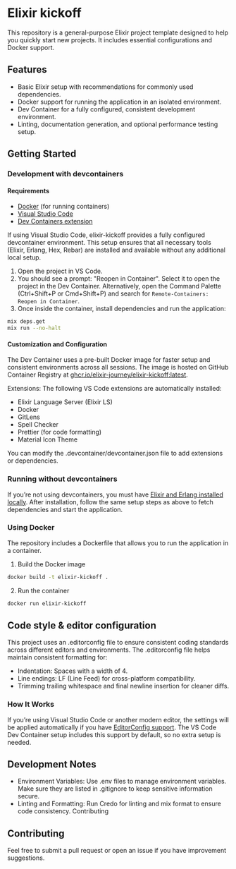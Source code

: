 # Elixir kickoff
This repository is a general-purpose Elixir project template designed to help you quickly start new projects. It includes essential configurations and Docker support.

## Features

- Basic Elixir setup with recommendations for commonly used dependencies.
- Docker support for running the application in an isolated environment.
- Dev Container for a fully configured, consistent development environment.
- Linting, documentation generation, and optional performance testing setup.

## Getting Started

### Development with devcontainers

#### Requirements

- [Docker](https://www.docker.com) (for running containers)
- [Visual Studio Code](https://code.visualstudio.com)
- [Dev Containers extension](https://marketplace.visualstudio.com/items?itemName=ms-vscode-remote.remote-containers)

If using Visual Studio Code, elixir-kickoff provides a fully configured devcontainer environment. This setup ensures that all necessary tools (Elixir, Erlang, Hex, Rebar) are installed and available without any additional local setup.

1. Open the project in VS Code.
2. You should see a prompt: "Reopen in Container". Select it to open the project in the Dev Container. Alternatively, open the Command Palette (Ctrl+Shift+P or Cmd+Shift+P) and search for ```Remote-Containers: Reopen in Container```.
3. Once inside the container, install dependencies and run the application:

```bash
mix deps.get
mix run --no-halt
```

#### Customization and Configuration

The Dev Container uses a pre-built Docker image for faster setup and consistent environments across all sessions. The image is hosted on GitHub Container Registry at [ghcr.io/elixir-journey/elixir-kickoff:latest](https://github.com/orgs/Elixir-journey/packages/container/package/elixir-kickoff).

Extensions: The following VS Code extensions are automatically installed:
- Elixir Language Server (Elixir LS)
- Docker
- GitLens
- Spell Checker
- Prettier (for code formatting)
- Material Icon Theme

You can modify the .devcontainer/devcontainer.json file to add extensions or dependencies.

### Running without devcontainers
If you’re not using devcontainers, you must have [Elixir and Erlang installed locally](https://elixir-lang.org/install.html). After installation, follow the same setup steps as above to fetch dependencies and start the application.

### Using Docker

The repository includes a Dockerfile that allows you to run the application in a container.

1. Build the Docker image

```bash
docker build -t elixir-kickoff .
```

2. Run the container

```bash
docker run elixir-kickoff
```

## Code style & editor configuration
This project uses an .editorconfig file to ensure consistent coding standards across different editors and environments. The .editorconfig file helps maintain consistent formatting for:

- Indentation: Spaces with a width of 4.
- Line endings: LF (Line Feed) for cross-platform compatibility.
- Trimming trailing whitespace and final newline insertion for cleaner diffs.

### How It Works

If you’re using Visual Studio Code or another modern editor, the settings will be applied automatically if you have [EditorConfig support](https://editorconfig.org). The VS Code Dev Container setup includes this support by default, so no extra setup is needed.

## Development Notes

- Environment Variables: Use .env files to manage environment variables. Make sure they are listed in .gitignore to keep sensitive information secure.
- Linting and Formatting: Run Credo for linting and mix format to ensure code consistency.
Contributing

## Contributing
Feel free to submit a pull request or open an issue if you have improvement suggestions.
